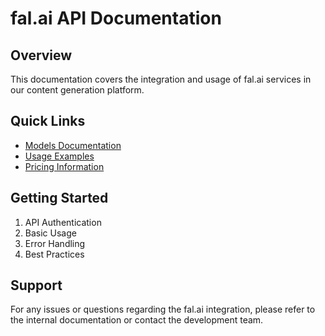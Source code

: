 # fal.ai API Documentation

## Overview
This documentation covers the integration and usage of fal.ai services in our content generation platform.

## Quick Links
- [Models Documentation](./models/)
- [Usage Examples](./examples/)
- [Pricing Information](./pricing/)

## Getting Started
1. API Authentication
2. Basic Usage
3. Error Handling
4. Best Practices

## Support
For any issues or questions regarding the fal.ai integration, please refer to the internal documentation or contact the development team.
